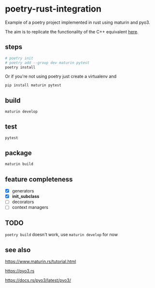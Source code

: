 # poetry-rust-integration

Example of a poetry project implemented in rust using maturin and pyo3.

The aim is to replicate the functionality of the C++ equivalent [here](https://github.com/virgesmith/poetry-pybind11-integration).

## steps


```sh
# poetry init
# poetry add --group dev maturin pytest
poetry install
```

Or if you're not using poetry just create a virtualenv and

```sh
pip install maturin pytest
```

## build

```sh
maturin develop
```

## test

```sh
pytest
```

## package

```sh
maturin build
```

## feature completeness

- [X] generators
- [X] __init_subclass__
- [ ] decorators
- [ ] context managers

## TODO

```poetry build``` doesn't work, use `maturin develop` for now

## see also

https://www.maturin.rs/tutorial.html

https://pyo3.rs

https://docs.rs/pyo3/latest/pyo3/